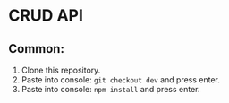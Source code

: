 # CRUD API

## Common:
1. Clone this repository.
2. Paste into console: `git checkout dev` and press enter.
3. Paste into console: `npm install` and press enter.